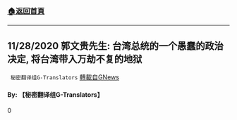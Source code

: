 ###  [:house:返回首頁](https://github.com/ourhimalayas/txt)
---

## 11/28/2020 郭文贵先生: 台湾总统的一个愚蠢的政治决定, 将台湾带入万劫不复的地狱
` 秘密翻译组G-Translators` [轉載自GNews](https://gnews.org/zh-hans/601635/)

#### **By: 【秘密翻译组G-Translators】**

0
